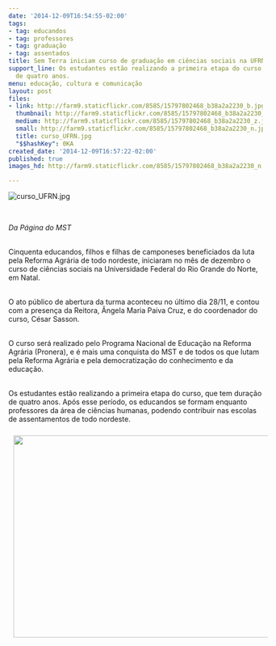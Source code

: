 ```yaml
---
date: '2014-12-09T16:54:55-02:00'
tags:
- tag: educandos
- tag: professores
- tag: graduação
- tag: assentados
title: Sem Terra iniciam curso de graduação em ciências sociais na UFRN
support_line: Os estudantes estão realizando a primeira etapa do curso, que tem duração
  de quatro anos.
menu: educação, cultura e comunicação
layout: post
files:
- link: http://farm9.staticflickr.com/8585/15797802468_b38a2a2230_b.jpg
  thumbnail: http://farm9.staticflickr.com/8585/15797802468_b38a2a2230_t.jpg
  medium: http://farm9.staticflickr.com/8585/15797802468_b38a2a2230_z.jpg
  small: http://farm9.staticflickr.com/8585/15797802468_b38a2a2230_n.jpg
  title: curso_UFRN.jpg
  "$$hashKey": 0KA
created_date: '2014-12-09T16:57:22-02:00'
published: true
images_hd: http://farm9.staticflickr.com/8585/15797802468_b38a2a2230_n.jpg

---
```

<p><img alt="curso_UFRN.jpg" src="http://farm9.staticflickr.com/8585/15797802468_b38a2a2230_b.jpg" /></p>

<p>&nbsp;</p>

<p><i>Da P&aacute;gina do MST</i></p>

<p><br />
Cinquenta educandos, filhos e filhas de camponeses beneficiados da luta pela Reforma Agr&aacute;ria de todo nordeste, iniciaram no m&ecirc;s de dezembro o curso de ci&ecirc;ncias sociais na Universidade Federal do Rio Grande do Norte, em Natal.</p>

<p><br />
O ato p&uacute;blico de abertura da turma aconteceu no &uacute;ltimo dia 28/11, e contou com a presen&ccedil;a da Reitora, &Acirc;ngela Maria Paiva Cruz, e do coordenador do curso, C&eacute;sar Sasson.</p>

<p><br />
O curso ser&aacute; realizado pelo Programa Nacional de Educa&ccedil;&atilde;o na Reforma Agr&aacute;ria (Pronera), e &eacute; mais uma conquista do MST e de todos os que lutam pela Reforma Agr&aacute;ria e pela democratiza&ccedil;&atilde;o do conhecimento e da educa&ccedil;&atilde;o.</p>

<p><br />
Os estudantes est&atilde;o realizando a primeira etapa do curso, que tem dura&ccedil;&atilde;o de quatro anos. Ap&oacute;s esse per&iacute;odo, os educandos se formam enquanto professores da &aacute;rea de ci&ecirc;ncias humanas, podendo contribuir nas escolas de assentamentos de todo nordeste.</p>

<p><img alt="" height="400" src="http://www.antigo.mst.org.br/sites/default/files/curso_UFRN2.jpg" style="margin: 10px;" width="600" /></p>

